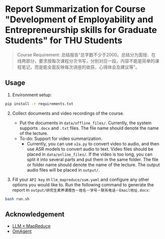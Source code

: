 # Report Summarization for Course "Development of Employability and Entrepreneurship skills for Graduate Students" for THU Students

> Course Requirement: 总结报告“总字数不少于2000。总结分为面授、在线两部分，要求按每次课程分次书写，分别对应一段，内容不能是简单的课程笔记，而是能全面反映每次讲座的收获、心得体会及建议等”。

## Usage

1. Environment setup:

```bash
pip install -r requirements.txt
```

2. Collect documents and video recordings of the course.

    - Put the documents in `data/offline_files/`. Currently, the system supports `.docx` and `.txt` files. The file name should denote the name of the lecture.
    - To-do: Support for video summarization.
        - Currently, you can use `v2a.py` to convert video to audio, and then use ASR models to convert audio to text. Video files should be placed in `data/online_files/`. If the video is too long, you can split it into several parts and put them in the same folder. The file or folder name should denote the name of the lecture. The output audio files will be placed in `output/`.

3. Fill your `API key` in `llm_mapreduce/sum.yaml` and configure any other options you would like to. Run the following command to generate the report in `output/研究生素养课报告－姓名－学号－联系电话－Email地址.docx`: 

```bash
bash run.sh
```

## Acknowledgement

- [$\text{LLM}\times\text{MapReduce}$](https://github.com/thunlp/LLMxMapReduce)
- [OmAgent](https://github.com/om-ai-lab/OmAgent)
